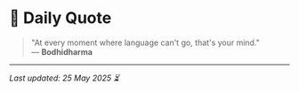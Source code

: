 # 📜 Daily Quote

> "At every moment where language can't go, that's your mind."  
> — **Bodhidharma**

---

_Last updated: 25 May 2025 ⏳_
